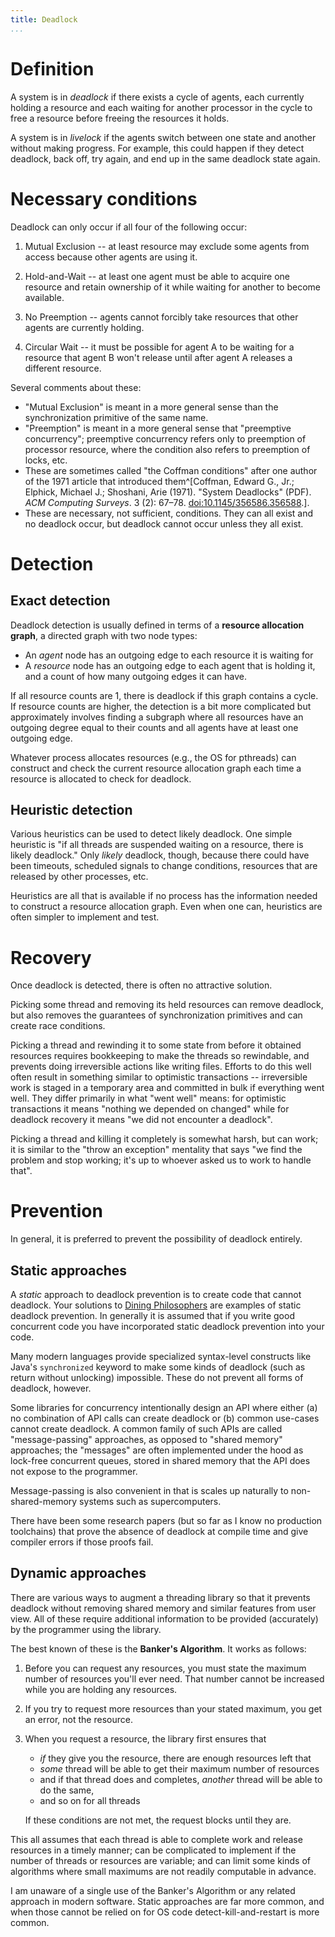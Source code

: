 ```yaml
---
title: Deadlock
...
```


# Definition

A system is in *deadlock* if there exists a cycle of agents,
each currently holding a resource
and each waiting for another processor in the cycle to free a resource
before freeing the resources it holds.

A system is in *livelock* if the agents switch between one state and another without making progress.
For example, this could happen if they detect deadlock, back off, try again, and end up in the same deadlock state again.

# Necessary conditions

Deadlock can only occur if all four of the following occur:

1. Mutual Exclusion -- at least resource may exclude some agents from access because other agents are using it.

2. Hold-and-Wait -- at least one agent must be able to acquire one resource and retain ownership of it while waiting for another to become available.

3. No Preemption -- agents cannot forcibly take resources that other agents are currently holding.

4. Circular Wait -- it must be possible for agent A to be waiting for a resource that agent B won't release until after agent A releases a different resource.

Several comments about these:

- "Mutual Exclusion" is meant in a more general sense than the synchronization primitive of the same name.
- "Preemption" is meant in a more general sense that "preemptive concurrency"; preemptive concurrency refers only to preemption of processor resource, where the condition also refers to preemption of locks, etc.
- These are sometimes called "the Coffman conditions" after one author of the 1971 article that introduced them^[Coffman, Edward G., Jr.; Elphick, Michael J.; Shoshani, Arie (1971). "System Deadlocks" (PDF). *ACM Computing Surveys*. 3 (2): 67–78. [doi:10.1145/356586.356588](https://doi.org/10.1145%2F356586.356588).].
- These are necessary, not sufficient, conditions. They can all exist and no deadlock occur, but deadlock cannot occur unless they all exist.

# Detection

## Exact detection

Deadlock detection is usually defined in terms of a **resource allocation graph**, a directed graph with two node types:

- An *agent* node has an outgoing edge to each resource it is waiting for
- A *resource* node has an outgoing edge to each agent that is holding it, and a count of how many outgoing edges it can have.

If all resource counts are 1, there is deadlock if this graph contains a cycle.
If resource counts are higher, the detection is a bit more complicated
but approximately involves finding a subgraph where all resources have an outgoing degree equal to their counts and all agents have at least one outgoing edge.

Whatever process allocates resources (e.g., the OS for pthreads) can construct and check the current resource allocation graph each time a resource is allocated to check for deadlock.

## Heuristic detection

Various heuristics can be used to detect likely deadlock.
One simple heuristic is "if all threads are suspended waiting on a resource, there is likely deadlock."
Only *likely* deadlock, though, because there could have been timeouts, scheduled signals to change conditions, resources that are released by other processes, etc.

Heuristics are all that is available if no process has the information needed to construct a resource allocation graph.
Even when one can, heuristics are often simpler to implement and test.

# Recovery

Once deadlock is detected, there is often no attractive solution.

Picking some thread and removing its held resources can remove deadlock, but also removes the guarantees of synchronization primitives and can create race conditions.

Picking a thread and rewinding it to some state from before it obtained resources requires bookkeeping to make the threads so rewindable, and prevents doing irreversible actions like writing files.
Efforts to do this well often result in something similar to optimistic transactions -- irreversible work is staged in a temporary area and committed in bulk if everything went well.
They differ primarily in what "went well" means:
for optimistic transactions it means "nothing we depended on changed"
while for deadlock recovery it means "we did not encounter a deadlock".

Picking a thread and killing it completely is somewhat harsh, but can work;
it is similar to the "throw an exception" mentality that says
"we find the problem and stop working; it's up to whoever asked us to work to handle that".

# Prevention

In general, it is preferred to prevent the possibility of deadlock entirely.

## Static approaches

A *static* approach to deadlock prevention is to create code that cannot deadlock.
Your solutions to [Dining Philosophers](lab09-dp.html) are examples of static deadlock prevention.
In generally it is assumed that if you write good concurrent code you have incorporated static deadlock prevention into your code.

Many modern languages provide specialized syntax-level constructs like Java's `synchronized` keyword to make some kinds of deadlock (such as return without unlocking) impossible.
These do not prevent all forms of deadlock, however.

Some libraries for concurrency intentionally design an API where either (a) no combination of API calls can create deadlock or (b) common use-cases cannot create deadlock.
A common family of such APIs are called "message-passing" approaches,
as opposed to "shared memory" approaches;
the "messages" are often implemented under the hood as lock-free concurrent queues,
stored in shared memory that the API does not expose to the programmer.

Message-passing is also convenient in that is scales up naturally to non-shared-memory systems such as supercomputers.

There have been some research papers (but so far as I know no production toolchains) that prove the absence of deadlock at compile time and give compiler errors if those proofs fail.

## Dynamic approaches

There are various ways to augment a threading library so that it prevents deadlock
without removing shared memory and similar features from user view.
All of these require additional information to be provided (accurately) by the programmer using the library.

The best known of these is the **Banker's Algorithm**.
It works as follows:

1. Before you can request any resources, you must state the maximum number of resources you'll ever need.
    That number cannot be increased while you are holding any resources.
1. If you try to request more resources than your stated maximum, you get an error, not the resource.
1. When you request a resource, the library first ensures that 
    - *if* they give you the resource, there are enough resources left that
    - *some* thread will be able to get their maximum number of resources 
    - and if that thread does and completes, *another* thread will be able to do the same,
    - and so on for all threads
    
    If these conditions are not met, the request blocks until they are.

This all assumes that each thread is able to complete work and release resources in a timely manner;
can be complicated to implement if the number of threads or resources are variable;
and can limit some kinds of algorithms where small maximums are not readily computable in advance.

I am unaware of a single use of the Banker's Algorithm or any related approach in modern software.
Static approaches are far more common, and when those cannot be relied on for OS code detect-kill-and-restart is more common.
